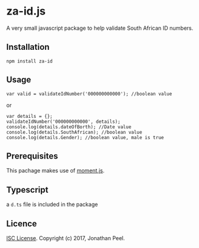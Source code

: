 # za-id.js

A very small javascript package to help validate South African ID numbers.

## Installation

    npm install za-id

## Usage

	var valid = validateIdNumber('000000000000'); //boolean value

or

    var details = {};
	validateIdNumber('000000000000', details);
	console.log(details.dateOfBorth); //Date value
	console.log(details.SouthAfrican); //boolean value
	console.log(details.Gender); //boolean value, male is true

## Prerequisites

This pachage makes use of [moment.js](https://momentjs.com).

## Typescript

a `d.ts` file is included in the package

## Licence

[ISC License](./licence.md).
Copyright (c) 2017, Jonathan Peel.